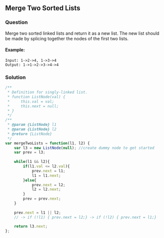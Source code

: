 ## Merge Two Sorted Lists

### Question

Merge two sorted linked lists and return it as a new list. 
The new list should be made by splicing together the nodes of the first two lists.

#### Example:
```shell
Input: 1->2->4, 1->3->4
Output: 1->1->2->3->4->4
```

### Solution
```javascript
/**
 * Definition for singly-linked list.
 * function ListNode(val) {
 *     this.val = val;
 *     this.next = null;
 * }
 */
/**
 * @param {ListNode} l1
 * @param {ListNode} l2
 * @return {ListNode}
 */
var mergeTwoLists = function(l1, l2) {
    var l3 = new ListNode(null); //create dummy node to get started
    var prev = l3;
    
    while(l1 && l2){
        if(l1.val <= l2.val){
            prev.next = l1;
            l1 = l1.next;
        }else{
            prev.next = l2;
            l2 = l2.next;
        }
        prev = prev.next;
    }
    
    prev.next = l1 || l2;
    // -> if (!l1) { prev.next = l2;} -> if (!l2) { prev.next = l1;}
    
    return l3.next;
};
```

